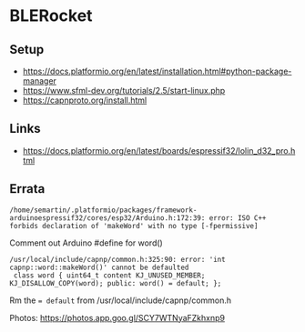 # BLERocket



## Setup

- https://docs.platformio.org/en/latest/installation.html#python-package-manager
- https://www.sfml-dev.org/tutorials/2.5/start-linux.php
- https://capnproto.org/install.html

## Links

- https://docs.platformio.org/en/latest/boards/espressif32/lolin_d32_pro.html


## Errata

`/home/semartin/.platformio/packages/framework-arduinoespressif32/cores/esp32/Arduino.h:172:39: error: ISO C++ forbids declaration of 'makeWord' with no type [-fpermissive]`

Comment out Arduino #define for word()


```
/usr/local/include/capnp/common.h:325:90: error: 'int capnp::word::makeWord()' cannot be defaulted
 class word { uint64_t content KJ_UNUSED_MEMBER; KJ_DISALLOW_COPY(word); public: word() = default; };
 ```

 Rm the `= default` from /usr/local/include/capnp/common.h

Photos: https://photos.app.goo.gl/SCY7WTNyaFZkhxnp9
